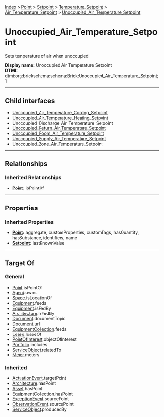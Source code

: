[Index](../../../../../index.md) > [Point](../../../../Point.md) > [Setpoint](../../../Setpoint.md) > [Temperature_Setpoint](../../Temperature_Setpoint.md) > [Air_Temperature_Setpoint](../Air_Temperature_Setpoint.md) > [Unoccupied_Air_Temperature_Setpoint](#)
# Unoccupied_Air_Temperature_Setpoint

Sets temperature of air when unoccupied


**Display name:** Unoccupied Air Temperature Setpoint<br />
**DTMI:** dtmi:org:brickschema:schema:Brick:Unoccupied_Air_Temperature_Setpoint;1

---

## Child interfaces
* [Unoccupied_Air_Temperature_Cooling_Setpoint](Unoccupied_Air_Temperature_Cooling_Setpoint.md)
* [Unoccupied_Air_Temperature_Heating_Setpoint](Unoccupied_Air_Temperature_Heating_Setpoint.md)
* [Unoccupied_Discharge_Air_Temperature_Setpoint](Unoccupied_Discharge_Air_Temperature_Setpoint.md)
* [Unoccupied_Return_Air_Temperature_Setpoint](Unoccupied_Return_Air_Temperature_Setpoint.md)
* [Unoccupied_Room_Air_Temperature_Setpoint](Unoccupied_Room_Air_Temperature_Setpoint.md)
* [Unoccupied_Supply_Air_Temperature_Setpoint](Unoccupied_Supply_Air_Temperature_Setpoint.md)
* [Unoccupied_Zone_Air_Temperature_Setpoint](../Zone-/Unoccupied-.md)

---

## Relationships

### Inherited Relationships
* **[Point](../../../../Point.md):** isPointOf

---

## Properties

### Inherited Properties
* **[Point](../../../../Point.md):** aggregate, customProperties, customTags, hasQuantity, hasSubstance, identifiers, name
* **[Setpoint](../../../Setpoint.md):** lastKnownValue

---

## Target Of
### General
* [Point](../../../../Point.md).isPointOf
* [Agent](../../../../../Agent/Agent.md).owns
* [Space](../../../../../Space/Space.md).isLocationOf
* [Equipment](../../../../../Asset/Equipment/Equipment.md).feeds
* [Equipment](../../../../../Asset/Equipment/Equipment.md).isFedBy
* [Architecture](../../../../../Space/Architecture/Architecture.md).isFedBy
* [Document](../../../../../Information/Document/Document.md).documentTopic
* [Document](../../../../../Information/Document/Document.md).url
* [EquipmentCollection](../../../../../Collection/Equipment-.md).feeds
* [Lease](../../../../../Event/Lease.md).leaseOf
* [PointOfInterest](../../../../../Information/PointOfInterest.md).objectOfInterest
* [Portfolio](../../../../../Collection/Portfolio.md).includes
* [ServiceObject](../../../../../Information/ServiceObject/ServiceObject.md).relatedTo
* [Meter](../../../../../Asset/Equipment/Meter/Meter.md).meters
### Inherited
* [ActuationEvent](../../../../../Event/Point-/ActuationEvent.md).targetPoint
* [Architecture](../../../../../Space/Architecture/Architecture.md).hasPoint
* [Asset](../../../../../Asset/Asset.md).hasPoint
* [EquipmentCollection](../../../../../Collection/Equipment-.md).hasPoint
* [ExceptionEvent](../../../../../Event/Point-/ExceptionEvent.md).sourcePoint
* [ObservationEvent](../../../../../Event/Point-/ObservationEvent.md).sourcePoint
* [ServiceObject](../../../../../Information/ServiceObject/ServiceObject.md).producedBy

